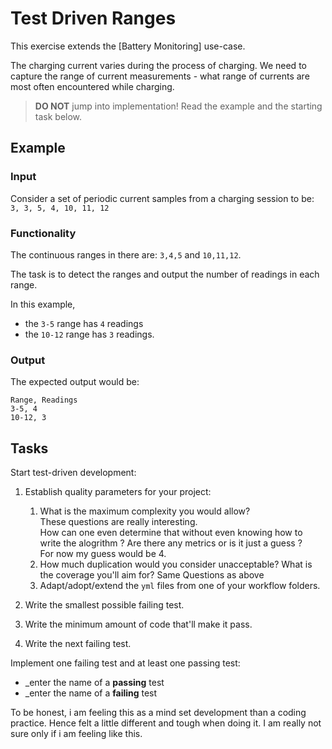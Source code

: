 # Test Driven Ranges

This exercise extends the [Battery Monitoring] use-case.

The charging current varies during the process of charging.
We need to capture the range of current measurements -
what range of currents are most often encountered while charging.

> **DO NOT** jump into implementation! Read the example and the starting task below.

## Example

### Input

Consider a set of periodic current samples from a charging session to be:
`3, 3, 5, 4, 10, 11, 12`

### Functionality

The continuous ranges in there are: `3,4,5` and `10,11,12`.

The task is to detect the ranges and
output the number of readings in each range.

In this example,

- the `3-5` range has `4` readings
- the `10-12` range has `3` readings.

### Output

The expected output would be:

```
Range, Readings
3-5, 4
10-12, 3
```

## Tasks

Start test-driven development:

1. Establish quality parameters for your project: 
    1. What is the maximum complexity you would allow?  
       These questions are really interesting.  
       How can one even determine that without even knowing how to write the alogrithm ? Are there any metrics or is it just a guess ?  
       For now my guess would be 4.
    1. How much duplication would you consider unacceptable? What is the coverage you'll aim for?
       Same Questions as above  
    1. Adapt/adopt/extend the `yml` files from one of your workflow folders.

1. Write the smallest possible failing test.

1. Write the minimum amount of code that'll make it pass.

1. Write the next failing test.

Implement one failing test and at least one passing test:

- _enter the name of a **passing** test
- _enter the name of a **failing** test



To be honest, i am feeling this as a mind set development than a coding practice.
Hence felt a little different and tough when doing it.
I am really not sure only if i am feeling like this.
